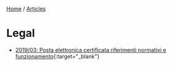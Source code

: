 [Home](/) / [Articles](/docs/articles)
# Legal

* [2019/03: Posta elettronica certificata riferimenti normativi e funzionamento](2019-03/Posta%20elettronica%20certificata%20riferimenti%20normativi%20e%20funzionamento.pdf){:target="_blank"}
